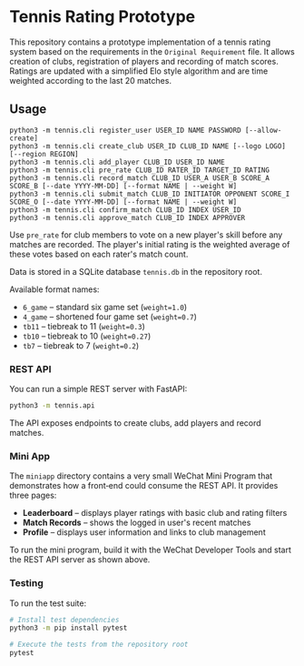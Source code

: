 # Tennis Rating Prototype

This repository contains a prototype implementation of a tennis rating system
based on the requirements in the `Original Requirement` file. It allows creation of
clubs, registration of players and recording of match scores. Ratings are
updated with a simplified Elo style algorithm and are time weighted according to
the last 20 matches.

## Usage

```
python3 -m tennis.cli register_user USER_ID NAME PASSWORD [--allow-create]
python3 -m tennis.cli create_club USER_ID CLUB_ID NAME [--logo LOGO] [--region REGION]
python3 -m tennis.cli add_player CLUB_ID USER_ID NAME
python3 -m tennis.cli pre_rate CLUB_ID RATER_ID TARGET_ID RATING
python3 -m tennis.cli record_match CLUB_ID USER_A USER_B SCORE_A SCORE_B [--date YYYY-MM-DD] [--format NAME | --weight W]
python3 -m tennis.cli submit_match CLUB_ID INITIATOR OPPONENT SCORE_I SCORE_O [--date YYYY-MM-DD] [--format NAME | --weight W]
python3 -m tennis.cli confirm_match CLUB_ID INDEX USER_ID
python3 -m tennis.cli approve_match CLUB_ID INDEX APPROVER
```

Use `pre_rate` for club members to vote on a new player's skill before any matches are recorded. The player's initial rating is the weighted average of these votes based on each rater's match count.

Data is stored in a SQLite database `tennis.db` in the repository root.

Available format names:

- `6_game` – standard six game set (`weight=1.0`)
- `4_game` – shortened four game set (`weight=0.7`)
- `tb11` – tiebreak to 11 (`weight=0.3`)
- `tb10` – tiebreak to 10 (`weight=0.27`)
- `tb7` – tiebreak to 7 (`weight=0.2`)

### REST API

You can run a simple REST server with FastAPI:

```bash
python3 -m tennis.api
```

The API exposes endpoints to create clubs, add players and record matches.

### Mini App

The `miniapp` directory contains a very small WeChat Mini Program that
demonstrates how a front‑end could consume the REST API. It provides three
pages:

* **Leaderboard** – displays player ratings with basic club and rating filters
* **Match Records** – shows the logged in user's recent matches
* **Profile** – displays user information and links to club management

To run the mini program, build it with the WeChat Developer Tools and start the
REST API server as shown above.

### Testing

To run the test suite:

```bash
# Install test dependencies
python3 -m pip install pytest

# Execute the tests from the repository root
pytest
```
